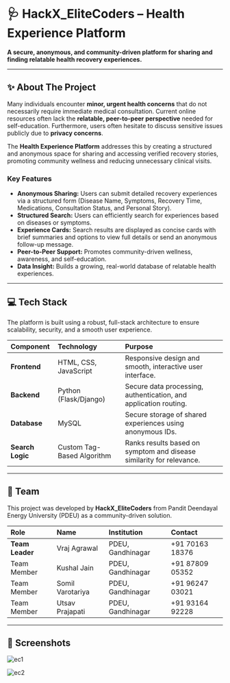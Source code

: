 # 🩺 HackX_EliteCoders – Health Experience Platform

**A secure, anonymous, and community-driven platform for sharing and finding relatable health recovery experiences.**

---

## ✨ About The Project

Many individuals encounter **minor, urgent health concerns** that do not necessarily require immediate medical consultation. Current online resources often lack the **relatable, peer-to-peer perspective** needed for self-education. Furthermore, users often hesitate to discuss sensitive issues publicly due to **privacy concerns**.

The **Health Experience Platform** addresses this by creating a structured and anonymous space for sharing and accessing verified recovery stories, promoting community wellness and reducing unnecessary clinical visits.

### Key Features

* **Anonymous Sharing:** Users can submit detailed recovery experiences via a structured form (Disease Name, Symptoms, Recovery Time, Medications, Consultation Status, and Personal Story).
* **Structured Search:** Users can efficiently search for experiences based on diseases or symptoms.
* **Experience Cards:** Search results are displayed as concise cards with brief summaries and options to view full details or send an anonymous follow-up message.
* **Peer-to-Peer Support:** Promotes community-driven wellness, awareness, and self-education.
* **Data Insight:** Builds a growing, real-world database of relatable health experiences.

---

## 💻 Tech Stack

The platform is built using a robust, full-stack architecture to ensure scalability, security, and a smooth user experience.

| Component | Technology | Purpose |
| :--- | :--- | :--- |
| **Frontend** | HTML, CSS, JavaScript | Responsive design and smooth, interactive user interface. |
| **Backend** | Python (Flask/Django) | Secure data processing, authentication, and application routing. |
| **Database** | MySQL | Secure storage of shared experiences using anonymous IDs. |
| **Search Logic** | Custom Tag-Based Algorithm | Ranks results based on symptom and disease similarity for relevance. |

---


## 👤 Team

This project was developed by **HackX_EliteCoders** from Pandit Deendayal Energy University (PDEU) as a community-driven solution.

| Role | Name | Institution | Contact |
| :--- | :--- | :--- | :--- |
| **Team Leader** | Vraj Agrawal | PDEU, Gandhinagar | +91 70163 18376 |
| Team Member | Kushal Jain | PDEU, Gandhinagar | +91 87809 05352 |
| Team Member | Somil Varotariya | PDEU, Gandhinagar | +91 96247 03021 |
| Team Member | Utsav Prajapati | PDEU, Gandhinagar | +91 93164 92228 |

---

## 📸 Screenshots
![ec1](https://github.com/user-attachments/assets/1367a938-2b41-45c6-9531-82a53b22dc30)

![ec2](https://github.com/user-attachments/assets/e50aabd9-cf9a-4152-a08b-6989cb536548)




